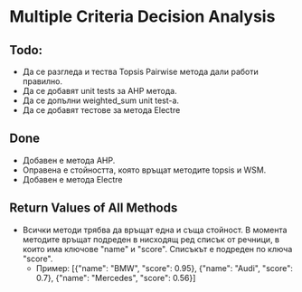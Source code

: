 ﻿# Multiple Criteria Decision Analysis

## Todo:

* Да се разгледа и тества Topsis Pairwise метода дали работи правилно.
* Да се добавят unit tests за AHP метода.
* Да се допълни weighted_sum unit test-a.
* Да се добавят тестове за метода Electre


## Done 

* Добавен е методa AHP.
* Оправена е стойността, която връщат методите topsis и WSM.
* Добавен е метода Electre


## Return Values of All Methods

* Всички методи трябва да връщат една и съща стойност. В момента методите връщат подреден в нисходящ ред списък от речници, в които има ключове "name" и "score". Списъкът е подреден по ключа "score".
  * Пример: [{"name": "BMW", "score": 0.95}, {"name": "Audi", "score": 0.7}, {"name": "Mercedes", "score": 0.56}]

